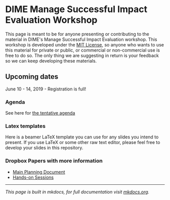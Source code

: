 # DIME Manage Successful Impact Evaluation Workshop

This page is meant to be for anyone presenting or contributing to the material in DIME's Manage Successful Impact Evaluation workshop. This workshop is developed under the [MIT License](https://github.com/worldbank/DIME-MSIE-Workshop/blob/master/LICENSE), so anyone who wants to use this material for private or public, or commercial or non-commercial use is free to do so. The only thing we are suggesting in return is your feedback so we can keep developing these materials.

## Upcoming dates

June 10 - 14, 2019 - Registration is full!

### Agenda

See here for [the tentative agenda](https://docs.google.com/spreadsheets/d/1LnDaHHaVlJdoTA4easjHexjog6D-YgR51fcRVR10xbc/edit#gid=125240703)

### Latex templates

Here is a beamer LaTeX template you can use for any slides you intend to present. If you use LaTeX or some other raw text editor, please feel free to develop your slides in this repository.

### Dropbox Papers with more information

* [Main Planning Document](https://paper.dropbox.com/doc/MSIE-Master-include-all-links-YAs17TPHSj5qLdwp30RMG)
* [Hands-on Sessions](https://paper.dropbox.com/doc/Hands-on-Sessions--Abdr7q_kEizkOXqMfKBTot77Ag-NJFHU78WYuYmg3jdA9SIL)

---
_This page is built in mkdocs, for full documentation visit [mkdocs.org](https://mkdocs.org)._
